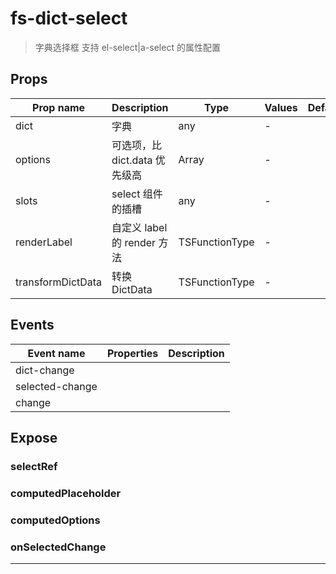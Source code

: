 # fs-dict-select

> 字典选择框
> 支持 el-select|a-select 的属性配置

## Props

| Prop name         | Description                   | Type           | Values | Default |
| ----------------- | ----------------------------- | -------------- | ------ | ------- |
| dict              | 字典                          | any            | -      |         |
| options           | 可选项，比 dict.data 优先级高 | Array          | -      |         |
| slots             | select 组件的插槽             | any            | -      |         |
| renderLabel       | 自定义 label 的 render 方法   | TSFunctionType | -      |         |
| transformDictData | 转换 DictData                 | TSFunctionType | -      |         |

## Events

| Event name      | Properties | Description |
| --------------- | ---------- | ----------- |
| dict-change     |            |
| selected-change |            |
| change          |            |

## Expose

### selectRef

>

### computedPlaceholder

>

### computedOptions

>

### onSelectedChange

>

---
